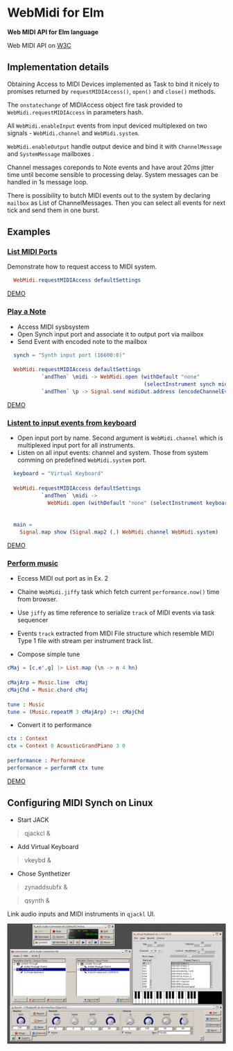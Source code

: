 
# WebMidi for Elm
**Web MIDI API for Elm language**

 Web MIDI API on [W3C](http://webaudio.github.io/web-midi-api/)

## Implementation details

Obtaining Access to MIDI Devices implemented as Task to bind it nicely
to promises returned by `requestMIDIAccess()`, `open()` and `close()`
methods.

The `onstatechange` of MIDIAccess object fire task provided to
`WebMidi.requestMIDIAccess` in parameters hash.

All `WebMidi.enableInput` events from input deviced multiplexed on two
signals - `WebMidi.channel` and `WebMidi.system`.


`WebMidi.enableOutput` handle output device and bind it with
`ChannelMessage` and `SystemMessage` mailboxes .

Channel messages coreponds to Note events and have arout 20ms jitter time until become
sensible to processing delay. System messages can be handled in 1s message loop.

There is possibility to butch MIDI events out to the system by
declaring `mailbox` as List of ChannelMessages. Then you can select
all events for next tick and send them in one burst.


## Examples

### [List MIDI Ports](examples/ListMIDIPorts.elm)
   Demonstrate how to request access to MIDI system.

```elm
  WebMidi.requestMIDIAccess defaultSettings
  ```

[DEMO](https://raw.githack.com/ibnHatab/WebMidi/master/demo/ListMIDIPorts.html)

### [Play a Note](examples/PlayNote.elm)

- Access MIDI sysbsystem
- Open Synch input port and associate it to output port via mailbox
- Send Event with encoded note to the mailbox

```elm
  synch = "Synth input port (16600:0)"

  WebMidi.requestMIDIAccess defaultSettings
           `andThen` \midi -> WebMidi.open (withDefault "none"
                                            (selectInstrument synch midi.outputs)) midiOut.signal
           `andThen` \p -> Signal.send midiOut.address (encodeChannelEvent c4on 0)

```

[DEMO](https://raw.githack.com/ibnHatab/WebMidi/master/demo/PlayNote.html)

### [Listent to input events from keyboard](examples/InputEventsFromKbd.elm)
- Open input port by name. Second argument is `WebMidi.channel` which
  is multiplexed input port for all instruments.
- Listen on all input events: channel and system. Those from system comming on predefined `WebMidi.system` port.


```elm
  keyboard = "Virtual Keyboard"

  WebMidi.requestMIDIAccess defaultSettings
           `andThen` \midi ->
             WebMidi.open (withDefault "none" (selectInstrument keyboard midi.inputs)) WebMidi.channel


  main =
    Signal.map show (Signal.map2 (,) WebMidi.channel WebMidi.system)

```

[DEMO](https://raw.githack.com/ibnHatab/WebMidi/master/demo/InputEventsFromKbd.html)

### [Perform music](examples/PerformMusic.elm)

- Eccess MIDI out port as in Ex. 2
- Chaine `WebMidi.jiffy` task which fetch current `performance.now()` time from browser.
- Use `jiffy` as time reference to serialize `track` of MIDI events via task sequencer
- Events `track` extracted from MIDI File structure which resemble
  MIDI Type 1 file with stream per instrument track list.

- Compose simple tune


```elm
cMaj = [c,e',g] |> List.map (\n -> n 4 hn)

cMajArp = Music.line  cMaj
cMajChd = Music.chord cMaj

tune : Music
tune = (Music.repeatM 3 cMajArp) :+: cMajChd

```

- Convert it to performance

```elm
ctx : Context
ctx = Context 0 AcousticGrandPiano 3 0

performance : Performance
performance = performM ctx tune

```

[DEMO](https://raw.githack.com/ibnHatab/WebMidi/master/demo/PerformMusic.html)


## Configuring MIDI Synch on Linux

- Start JACK

> qjackcl &

- Add Virtual Keyboard

> vkeybd &

- Chose Synthetizer

> zynaddsubfx &

> qsynth &


Link audio inputs and MIDI instruments in `qjackl` UI.

![Configure JACK connections](demo/MIDI-on-Linux.png)
